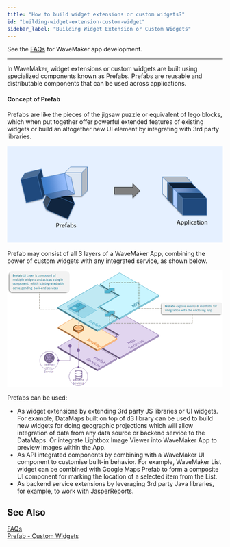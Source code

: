 ```yaml
---
title: "How to build widget extensions or custom widgets?"
id: "building-widget-extension-custom-widget"
sidebar_label: "Building Widget Extension or Custom Widgets"
---
```

See the [FAQs](/learn/app-development/wavemaker-app-development-faqs) for WaveMaker app development.      

---

In WaveMaker, widget extensions or custom widgets are built using specialized components known as Prefabs. Prefabs are reusable and distributable components that can be used across applications.

#### Concept of Prefab

Prefabs are like the pieces of the jigsaw puzzle or equivalent of lego blocks, which when put together offer powerful extended features of existing widgets or build an altogether new UI element by integrating with 3rd party libraries.

[![](/learn/assets/prefab_concepts.png)](/learn/assets/prefab_concepts.png)

Prefab may consist of all 3 layers of a WaveMaker App, combining the power of custom widgets with any integrated service, as shown below.

[![](/learn/assets/prefab_layeredarch.png)](/learn/assets/prefab_layeredarch.png)

Prefabs can be used:

- As widget extensions by extending 3rd party JS libraries or UI widgets. For example, DataMaps built on top of d3 library can be used to build new widgets for doing geographic projections which will allow integration of data from any data source or backend service to the DataMaps. Or integrate Lightbox Image Viewer into WaveMaker App to preview images within the App.
- As API integrated components by combining with a WaveMaker UI component to customise built-in behavior. For example, WaveMaker List widget can be combined with Google Maps Prefab to form a composite UI component for marking the location of a selected item from the List.
- As backend service extensions by leveraging 3rd party Java libraries, for example, to work with JasperReports.

## See Also
[FAQs](/learn/app-development/wavemaker-app-development-faqs)  
[Prefab - Custom Widgets](/learn/app-development/widgets/custom-widgets/)   

